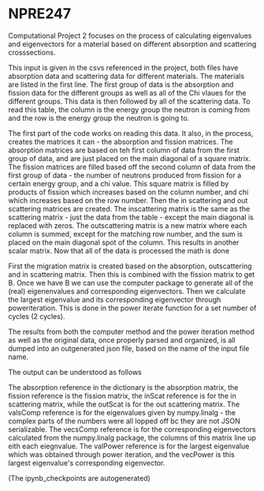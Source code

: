 # NPRE247

Computational Project 2 focuses on the process of calculating eigenvalues and eigenvectors for a material based on different absorption and scattering crosssections. 

This input is given in the csvs referenced in the project, both files have absorption data and scattering data for different materials. The materials are listed in the first line. The first group of data is the absorption and fission data for the different groups as well as all of the Chi vlaues for the different groups. This data is then followed by all of the scattering data. To read this table, the column is the energy group the neutron is coming from and the row is the energy group the neutron is going to. 

The first part of the code works on reading this data. It also, in the process, creates the matrices it can - the absorption and fission matrices. The absorption matrices are based on teh first column of data from the first group of data, and are just placed on the main diagonal of a square matrix. The fission matrices are filled based off the second column of data from the first group of data - the number of neutrons produced from fission for a certain energy group, and a chi value. This square matrix is filled by products of fission which increases based on the column number, and chi which increases based on the row number. Then the in scattering and out scattering matrices are created. The inscattering matrix is the same as the scattering matrix - just the data from the table - except the main diagonal is replaced with zeros. The outscattering matrix is a new matrix where each column is summed, except for the matching row number, and the sum is placed on the main diagonal spot of the column. This results in another scalar matrix. Now that all of the data is processed the math is done

First the migration matrix is created based on the absorption, outscattering and in scattering matrix. Then this is combined with the fission matrix to get B. Once we have B we can use the computer package to generate all of the (real) eigenenvalues and corresponding eigenvectors. Then we calculate the largest eigenvalue and its corresponding eigenvector through poweriteration. This is done in the power iterate function for a set number of cycles (2 cycles). 

The results from both the computer method and the power iteration method as well as the original data, once properly parsed and organized, is all dumped into an outgenerated json file, based on the name of the input file name.

The output can be understood as follows

The absorption reference in the dictionary is the absorption matrix, the fission reference is the fission matrix, the inScat reference is for the in scattering matrix, while the outScat is for the out scattering matrix. The valsComp reference is for the eigenvalues given by numpy.linalg - the complex parts of the numbers were all lopped off bc they are not JSON serializable. The vecsComp reference is for the corresponding eigenvectors calculated from the numpy.linalg package, the columns of this matrix line up eith each eiegnvalue. The valPower reference is for the largest eigenvalue which was obtained through power iteration, and the vecPower is this largest eigenvalue's corresponding eigenvector. 


(The ipynb_checkpoints are autogenerated)


